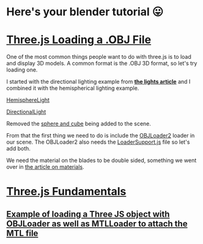 # Here's your blender tutorial 😛

# [Three.js Loading a .OBJ File](https://r105.threejsfundamentals.org/threejs/lessons/threejs-load-obj.html)

One of the most common things people want to do with three.js is to load and display 3D models. A common format is the .OBJ 3D format, so let's try loading one.

I started with the directional lighting example from **[the lights article](https://r105.threejsfundamentals.org/threejs/lessons/threejs-lights.html)** and I combined it with the hemispherical lighting example.

[HemisphereLight](https://threejs.org/docs/#api/en/lights/HemisphereLight)

[DirectionalLight](https://threejs.org/docs/#api/en/lights/DirectionalLight)

Removed the [sphere and cube](https://r105.threejsfundamentals.org/threejs/threejs-lights-ambient.html) being added to the scene.

From that the first thing we need to do is include the [OBJLoader2](https://threejs.org/docs/#examples/loaders/OBJLoader2) loader in our scene. The OBJLoader2 also needs the [LoaderSupport.js](https://threejs.org/docs/#examples/loaders/LoaderSupport.js) file so let's add both.

We need the material on the blades to be double sided, something we went over in [the article on materials](https://r105.threejsfundamentals.org/threejs/lessons/threejs-materials.html).

# [Three.js Fundamentals](https://r105.threejsfundamentals.org/threejs/lessons/threejs-fundamentals.html)

## [Example of loading a Three JS object with OBJLoader as well as MTLLoader to attach the MTL file](https://observablehq.com/@hellonearthis/this-is-an-example-of-loading-a-three-js-object-with-objloade)
